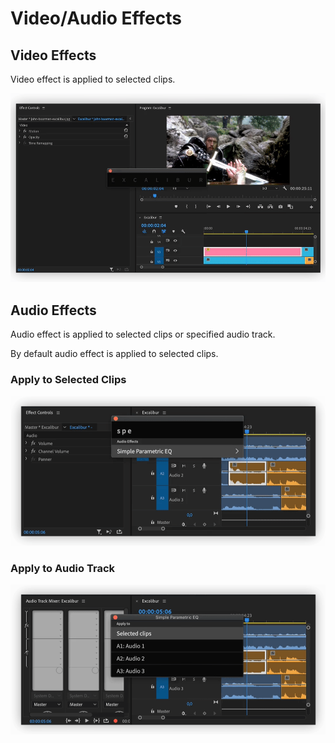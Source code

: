 # Video/Audio Effects

## Video Effects

Video effect is applied to selected clips.

![](../../../.gitbook/assets/fx_01_warp.gif)

## Audio Effects

Audio effect is applied to selected clips or specified audio track.

By default audio effect is applied to selected clips.

### Apply to Selected Clips

![](../../../.gitbook/assets/fx_02_eq.gif)

### Apply to Audio Track

![](../../../.gitbook/assets/fx_03_eq_track.gif)

